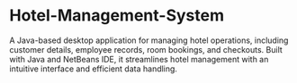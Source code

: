 # Hotel-Management-System
A Java-based desktop application for managing hotel operations, including customer details, employee records, room bookings, and checkouts. Built with Java and NetBeans IDE, it streamlines hotel management with an intuitive interface and efficient data handling.
